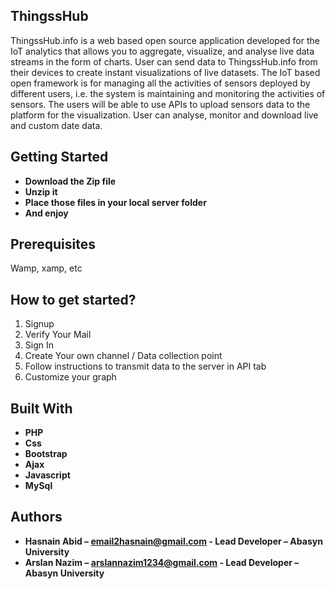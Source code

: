 ## ThingssHub
ThingssHub.info is a web based open source application developed for the IoT analytics that allows you to aggregate, visualize, and analyse live data streams in the form of charts. User can send data to ThingssHub.info from their devices to create instant visualizations of live datasets. The IoT based open framework is for managing all the activities of sensors deployed by different users, i.e. the system is maintaining and monitoring the activities of sensors. The users will be able to use APIs to upload sensors data to the platform for the visualization. User can analyse, monitor and download live and custom date data.
## Getting Started
*	**Download the Zip file** 
*	**Unzip it**
*	**Place those files in your local server folder**
*	**And enjoy**
## Prerequisites
Wamp, xamp, etc 

## How to get started?
1.	Signup 
2.	Verify Your Mail
3.	Sign In
4.	Create Your own channel / Data collection point
5.	Follow instructions to transmit data to the server in API tab
6.	Customize your graph
## Built With
*	**PHP**
*	**Css**
*	**Bootstrap**
*	**Ajax**
*	**Javascript**
*	**MySql**
## Authors
*	**Hasnain Abid – email2hasnain@gmail.com - Lead Developer – Abasyn University**
*	**Arslan Nazim – arslannazim1234@gmail.com - Lead Developer – Abasyn University**
